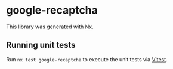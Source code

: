 # google-recaptcha

This library was generated with [Nx](https://nx.dev).

## Running unit tests

Run `nx test google-recaptcha` to execute the unit tests via [Vitest](https://vitest.dev/).

